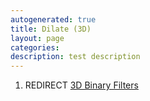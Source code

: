```yaml
---
autogenerated: true
title: Dilate (3D)
layout: page
categories: 
description: test description
---
```


1.  REDIRECT [3D Binary Filters](3D_Binary_Filters)
